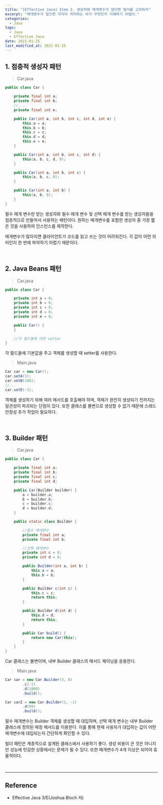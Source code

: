 ```yaml
---
title: "[Effective Java] Item 2. 생성자에 매개변수가 많다면 빌더를 고려하라"
excerpt: "매개변수가 많으면 각각이 의미하는 바가 무엇인지 이해하기 어렵다."
categories:
  - Java
tags:
  - Java
  - Effective Java
date: 2021-01-25
last_modified_at: 2021-01-25
---
```


## 1. 점층적 생성자 패턴

> Car.java


```java
public class Car {

    private final int a;
    private final int b;
    //...
    private final int e;

    public Car(int a, int b, int c, int d, int e) {
        this.a = a;
        this.b = b;
        this.c = c;
        this.d = d;
        this.e = e;
    }

    public Car(int a, int b, int c, int d) {
        this(a, b, c, d, 0);
    }

    public Car(int a, int b, int c) {
        this(a, b, c, 0);
    }

    public Car(int a, int b) {
        this(a, b, 0);
    }
}
```

필수 매개 변수만 받는 생성자와 필수 매개 변수 및 선택 매개 변수를 받는 생성자들을 점층적으로 만들어서 사용하는 패턴이다. 원하는 매개변수를 포함한 생성자 중 가장 짧은 것을 사용하여 인스턴스를 제작한다.

매개변수가 많아지면 클라이언트가 코드를 읽고 쓰는 것이 어려워진다. 각 값이 어떤 의미인지 한 번에 파악하기 어렵기 때문이다.

<br>

## 2. Java Beans 패턴

> Car.java

```java
public class Car {

    private int a = 0;
    private int b = 0;
    private int c = 0;
    private int d = 0;
    private int e = 0;

    public Car() {
    }

    //각 필드들에 대한 setter
}
```

각 필드들에 기본값을 주고 객체를 생성할 때 setter를 사용한다.

> Main.java

```java
Car car = new Car();
car.setA(1);
car.setB(100);
//...
car.setE(-1);
```

객체를 생성하기 위해 여러 메서드를 호출해야 하며, 객체가 완전히 생성되기 전까지는 일관성이 파괴되는 단점이 있다. 또한 클래스를 불변으로 생성할 수 없기 때문에 스레드 안정성 추가 작업이 필요하다.

<br>

## 3. Builder 패턴

> Car.java

```java
public class Car {

    private final int a;
    private final int b;
    private final int c;
    private final int d;

    public Car(Builder builder) {
        a = builder.a;
        b = builder.b;
        c = builder.c;
        d = builder.d;
    }

    public static class Builder {

        //필수 매개변수
        private final int a;
        private final int b;

        //선택 매개변수
        private int c = 0;
        private int d = 0;

        public Builder(int a, int b) {
            this.a = a;
            this.b = b;
        }

        public Builder c(int c) {
            this.c = c;
            return this;
        }

        public Builder d(int d) {
            this.d = d;
            return this;
        }

        public Car build() {
            return new Car(this);
        }
    }
}
```

Car 클래스는 불변이며, 내부 Builder 클래스의 메서드 체이닝을 응용한다.

> Main.java

```java
Car car = new Car.Builder(3, 0)
        .c(-1)
        .d(1000)
        .build();

Car car2 = new Car.Builder(1, -1)
        .d(99)
        .build();
```

필수 매개변수는 Builder 객체를 생성할 때 대입하며, 선택 매개 변수는 내부 Builder 클래스에 정의된 매칭 메서드를 이용한다. 이를 통해 현재 사용자가 대입하는 값이 어떤 매개변수에 대입되는지 간단하게 확인할 수 있다.

빌더 패턴은 계층적으로 설계된 클래스에서 사용하기 좋다. 생성 비용이 큰 것은 아니지만 성능에 민감한 상황에서는 문제가 될 수 있다. 또한 매개변수가 4개 이상은 되어야 효율적이다.

<br>

---

## Reference

* Effective Java 3/E(Joshua Bloch 저)
